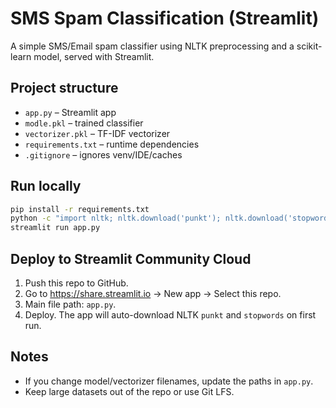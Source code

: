 # SMS Spam Classification (Streamlit)

A simple SMS/Email spam classifier using NLTK preprocessing and a scikit-learn model, served with Streamlit.

## Project structure
- `app.py` – Streamlit app
- `modle.pkl` – trained classifier
- `vectorizer.pkl` – TF-IDF vectorizer
- `requirements.txt` – runtime dependencies
- `.gitignore` – ignores venv/IDE/caches

## Run locally
```bash
pip install -r requirements.txt
python -c "import nltk; nltk.download('punkt'); nltk.download('stopwords')"
streamlit run app.py
```

## Deploy to Streamlit Community Cloud
1. Push this repo to GitHub.
2. Go to https://share.streamlit.io → New app → Select this repo.
3. Main file path: `app.py`.
4. Deploy. The app will auto-download NLTK `punkt` and `stopwords` on first run.

## Notes
- If you change model/vectorizer filenames, update the paths in `app.py`.
- Keep large datasets out of the repo or use Git LFS.
